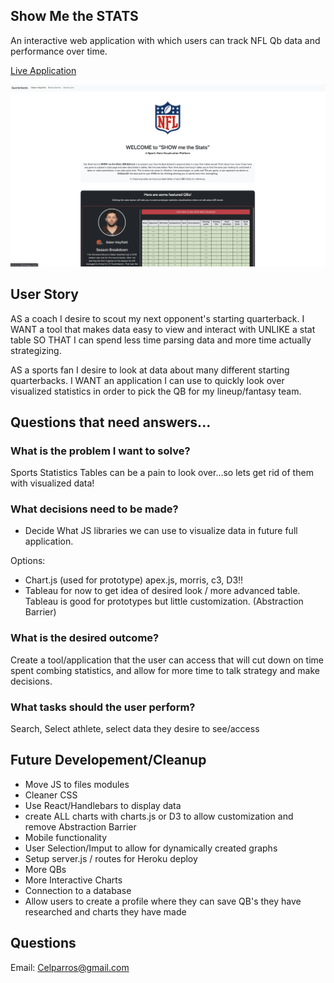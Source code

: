 
## Show Me the STATS

An interactive web application with which users can track NFL Qb data and performance over time.

[Live Application](https://cparros.github.io/football-visualization-project/)

![screenshot](./public/assets/images/homscreen.png)

## User Story


AS a coach I desire to scout my next opponent's starting quarterback.
I WANT a tool that makes data easy to view and interact with UNLIKE a stat table
SO THAT I can spend less time parsing data and more time actually strategizing. 

AS a sports fan I desire to look at data about many different starting quarterbacks.
I WANT an application I can use to quickly look over visualized statistics in order to pick the QB for my lineup/fantasy team.

## Questions that need answers...

### What is the problem I want to solve?

Sports Statistics Tables can be a pain to look over...so lets get rid of them with visualized data!

### What decisions need to be made?
- Decide What JS libraries we can use to visualize data in future full application.

Options:
- Chart.js (used for prototype) apex.js, morris, c3, D3!!
- Tableau for now to get idea of desired look / more advanced table. Tableau is good for prototypes but little customization. (Abstraction  Barrier)

### What is the desired outcome?

Create a tool/application that the user can access that will cut down on time spent combing statistics, and allow for more time to talk strategy and make decisions.

### What tasks should the user perform?

Search, Select athlete, select data they desire to see/access

## Future Developement/Cleanup

- Move JS to files modules
- Cleaner CSS
- Use React/Handlebars to display data
- create ALL charts with charts.js or D3 to allow customization and remove Abstraction Barrier
- Mobile functionality
- User Selection/Imput to allow for dynamically created graphs
- Setup server.js / routes for Heroku deploy
- More QBs
- More Interactive Charts
- Connection to a database
- Allow users to create a profile where they can save QB's they have researched and charts they have made

## Questions
Email: Celparros@gmail.com